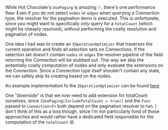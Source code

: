 While Hot Chocolate's `UsePaging` is amazing ✨, there's one performance flaw: Even if you do not select `nodes` or `edges` when querying a Connection type, the resolver for the pagination items is executed. This is unfortunate, since you might want to specifically _only_ query for a `totalCount` (which might be cheaply resolved), without performing the costly resolution and pagination of nodes.

One idea I had was to create an `IOperationOptimizer` that traverses the current operation and finds all selection sets on Connections. If the selection set doesn't contain `nodes` or `edges` the resolver pipeline of the field returning the Connection will be stubbed out. This way we skip the potentially costly computation of nodes and only evaluate the extensions on the Connection. Since a Connection type itself shouldn't contain any state, we can safely skip its creating based on the nodes.

An example implementation fo the `IOperationOptimizer` can be found [here](./Program.cs#L19)

One "downside" is that we now need to add extension for totalCount ourselves, since `[UsePaging(IncludeTotalCount = true)]` and the `Func` passed to `Connection<T>` both depend on the pagination resolver to run. I don't think of this as a loss though, since I'm not particularly fond of those approaches and would rather have a dedicated field responsible for the computation of the `totalCount` 😝
